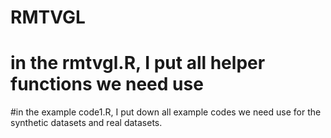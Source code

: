 # RMTVGL
# in the rmtvgl.R, I put all helper functions we need use 
#in the example code1.R, I put down all example codes we need use for the synthetic datasets and real datasets.
